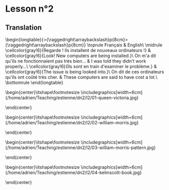 # Lesson n°2





## Translation


\begin{longtable}{>{\raggedright\arraybackslash}p{8cm}>{\raggedright\arraybackslash}p{8cm}}
\toprule
Français & English\\
\midrule
\cellcolor{gray!6}{Regarde ! Ils installent de nouveaux ordinateurs !} & \cellcolor{gray!6}{Look! New computers are being installed.}\\
On m'a dit qu'ils ne fonctionnaient pas très bien... & I was told they didn't work properly...\\
\cellcolor{gray!6}{Ils sont en train d'examiner le problème.} & \cellcolor{gray!6}{The issue is being looked into.}\\
On dit de ces ordinateurs qu'ils ont coûté très cher. & These computers are said to have cost a lot.\\
\bottomrule
\end{longtable}

\begin{center}\itshape\footnotesize
\includegraphics[width=6cm]{/home/adrien/Teaching/estienne/dn2/l2/01-queen-victoria.jpg}

\end{center}



\begin{center}\itshape\footnotesize
\includegraphics[width=6cm]{/home/adrien/Teaching/estienne/dn2/l2/02-william-morris.jpg}

\end{center}



\begin{center}\itshape\footnotesize
\includegraphics[width=6cm]{/home/adrien/Teaching/estienne/dn2/l2/03-william-morris-pattern.jpg}

\end{center}



\begin{center}\itshape\footnotesize
\includegraphics[width=6cm]{/home/adrien/Teaching/estienne/dn2/l2/04-kelmscott-book.jpg}

\end{center}

